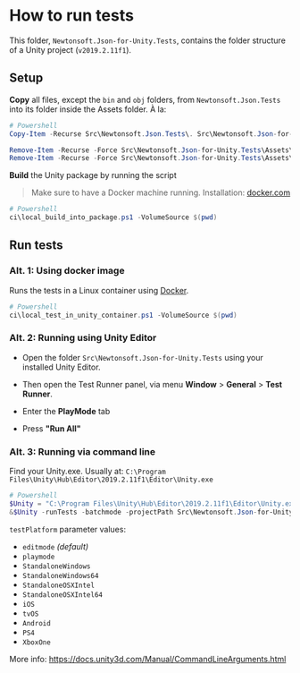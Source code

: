 # How to run tests

This folder, `Newtonsoft.Json-for-Unity.Tests`, contains the folder structure of
a Unity project (`v2019.2.11f1`).

## Setup

**Copy** all files, except the `bin` and `obj` folders, from `Newtonsoft.Json.Tests`
into its folder inside the Assets folder. À la:

```ps1
# Powershell
Copy-Item -Recurse Src\Newtonsoft.Json.Tests\. Src\Newtonsoft.Json-for-Unity.Tests\Assets\Newtonsoft.Json.Tests\

Remove-Item -Recurse -Force Src\Newtonsoft.Json-for-Unity.Tests\Assets\Newtonsoft.Json.Tests\bin
Remove-Item -Recurse -Force Src\Newtonsoft.Json-for-Unity.Tests\Assets\Newtonsoft.Json.Tests\obj
```

**Build** the Unity package by running the script

> Make sure to have a Docker machine running.
> Installation: [docker.com](https://docs.docker.com/docker-for-windows/install/)

```ps1
# Powershell
ci\local_build_into_package.ps1 -VolumeSource $(pwd)
```

## Run tests

### Alt. 1: Using docker image

Runs the tests in a Linux container using [Docker](https://www.docker.com/).

```ps1
# Powershell
ci\local_test_in_unity_container.ps1 -VolumeSource $(pwd)
```

### Alt. 2: Running using Unity Editor

- Open the folder `Src\Newtonsoft.Json-for-Unity.Tests` using your installed
  Unity Editor.

- Then open the Test Runner panel, via menu
  **Window** > **General** > **Test Runner**.

- Enter the **PlayMode** tab

- Press **"Run All"**

### Alt. 3: Running via command line

Find your Unity.exe.
Usually at: `C:\Program Files\Unity\Hub\Editor\2019.2.11f1\Editor\Unity.exe`

```ps1
# Powershell
$Unity = "C:\Program Files\Unity\Hub\Editor\2019.2.11f1\Editor\Unity.exe"
&$Unity -runTests -batchmode -projectPath Src\Newtonsoft.Json-for-Unity.Tests -testResults results.xml -testPlatform playmode | Out-Default
```

`testPlatform` parameter values:

- `editmode` *(default)*
- `playmode`
- `StandaloneWindows`
- `StandaloneWindows64`
- `StandaloneOSXIntel`
- `StandaloneOSXIntel64`
- `iOS`
- `tvOS`
- `Android`
- `PS4`
- `XboxOne`

More info: <https://docs.unity3d.com/Manual/CommandLineArguments.html>
